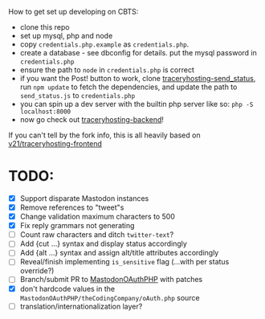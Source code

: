 How to get set up developing on CBTS:

- clone this repo
- set up mysql, php and node
- copy `credentials.php.example` as `credentials.php`.
- create a database - see dbconfig for details. put the mysql password in `credentials.php`
- ensure the path to `node` in `credentials.php` is correct
- if you want the Post! button to work, clone [traceryhosting-send_status](https://github.com/BooDoo/traceryhosting-send_status), run `npm update` to fetch the dependencies, and update the path to `send_status.js` to `credentials.php`
- you can spin up a dev server with the builtin php server like so: `php -S localhost:8000`
- now go check out [traceryhosting-backend](https://github.com/BooDoo/traceryhosting-backend)!
  
  
If you can't tell by the fork info, this is all heavily based on [v21/traceryhosting-frontend](https://github.com/v21/traceryhosting-frontend)  

# TODO:  
  - [X] Support disparate Mastodon instances
  - [X] Remove references to "tweet"s
  - [X] Change validation maximum characters to 500
  - [X] Fix reply grammars not generating
  - [ ] Count raw characters and ditch `twitter-text`?
  - [ ] Add {cut …} syntax and display status accordingly
  - [ ] Add {alt …} syntax and assign alt/title attributes accordingly
  - [ ] Reveal/finish implementing `is_sensitive` flag (...with per status override?)
  - [ ] Branch/submit PR to [MastodonOAuthPHP](https://github.com/TheCodingCompany/MastodonOAuthPHP) with patches
  - [X] don't hardcode values in the `MastodonOAuthPHP/theCodingCompany/oAuth.php` source
  - [ ] translation/internationalization layer?
